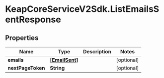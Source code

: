 # KeapCoreServiceV2Sdk.ListEmailsSentResponse

## Properties

Name | Type | Description | Notes
------------ | ------------- | ------------- | -------------
**emails** | [**[EmailSent]**](EmailSent.md) |  | [optional] 
**nextPageToken** | **String** |  | [optional] 



